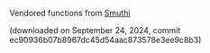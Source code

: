 Vendored functions from [Smuthi](https://gitlab.com/AmosEgel/smuthi)

(downloaded on September 24, 2024, commit ec90936b07b8967dc45d54aac873578e3ee9c8b3)
